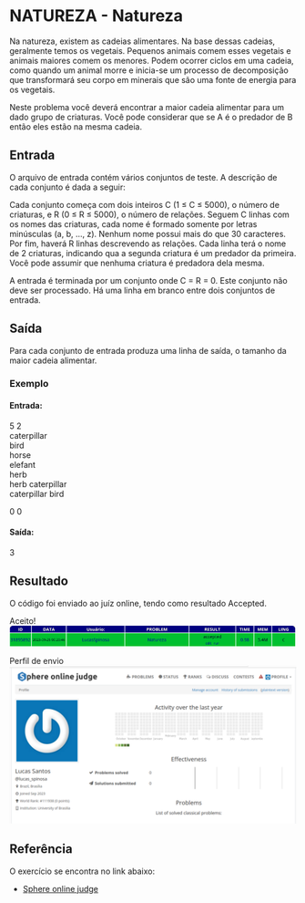 
# NATUREZA - Natureza

Na natureza, existem as cadeias alimentares. Na base dessas cadeias, geralmente temos os vegetais. Pequenos animais comem esses vegetais e animais maiores comem os menores. Podem ocorrer ciclos em uma cadeia, como quando um animal morre e inicia-se um processo de decomposição que transformará seu corpo em minerais que são uma fonte de energia para os vegetais.

Neste problema você deverá encontrar a maior cadeia alimentar para um dado grupo de criaturas. Você pode considerar que se A é o predador de B então eles estão na mesma cadeia. 


## Entrada
O arquivo de entrada contém vários conjuntos de teste. A descrição de cada conjunto é dada a seguir:

Cada conjunto começa com dois inteiros C (1 ≤ C ≤ 5000), o número de criaturas, e R (0 ≤ R ≤ 5000), o número de relações. Seguem C linhas com os nomes das criaturas, cada nome é formado somente por letras minúsculas (a, b, ..., z). Nenhum nome possui mais do que 30 caracteres. Por fim, haverá R linhas descrevendo as relações. Cada linha terá o nome de 2 criaturas, indicando qua a segunda criatura é um predador da primeira.
Você pode assumir que nenhuma criatura é predadora dela mesma.

A entrada é terminada por um conjunto onde C = R = 0. Este conjunto não deve ser processado. Há uma linha em branco entre dois conjuntos de entrada. 

## Saída

Para cada conjunto de entrada produza uma linha de saída, o tamanho da maior cadeia alimentar. 

### Exemplo  
#### Entrada:  

5 2<br>
caterpillar<br>
bird<br>
horse<br>
elefant<br>
herb<br>
herb caterpillar<br>
caterpillar bird<br>

0 0 
#### Saída:  
3
## Resultado

O código foi enviado ao juíz online, tendo como resultado Accepted.

Aceito!
![](../Assets/Natureza/NaturezaAccepted.png)

Perfil de envio
![](../Assets/Natureza/perfilSpoj.png)

## Referência

O exercício se encontra no link abaixo:
- [Sphere online judge](https://br.spoj.com/problems/NATUREZA/)